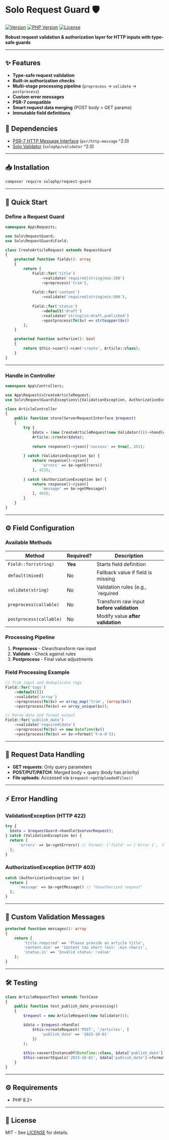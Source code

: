# Solo Request Guard 🛡️

[![Version](https://img.shields.io/badge/version-1.0.0-blue.svg)](https://github.com/solophp/request-guard)
[![PHP Version](https://img.shields.io/badge/PHP-8.1%2B-8892BF.svg)](https://php.net/)
[![License](https://img.shields.io/badge/license-MIT-green.svg)](https://opensource.org/licenses/MIT)

**Robust request validation & authorization layer for HTTP inputs with type-safe guards**

---

## ✨ Features

- **Type-safe request validation**
- **Built-in authorization checks**
- **Multi-stage processing pipeline** (`preprocess` → `validate` → `postprocess`)
- **Custom error messages**
- **PSR-7 compatible**
- **Smart request data merging** (POST body > GET params)
- **Immutable field definitions**

## 🔗 Dependencies

- [PSR-7 HTTP Message Interface](https://github.com/php-fig/http-message) (`psr/http-message` ^2.0)
- [Solo Validator](https://github.com/solophp/validator) (`solophp/validator` ^2.0)

---

## 📥 Installation

```bash
composer require solophp/request-guard
```

---

## 🚀 Quick Start

### Define a Request Guard
```php
namespace App\Requests;

use Solo\RequestGuard;
use Solo\RequestGuard\Field;

class CreateArticleRequest extends RequestGuard 
{
    protected function fields(): array 
    {
        return [
            Field::for('title')
                ->validate('required|string|max:100')
                ->preprocess('trim'),
            
            Field::for('content')
                ->validate('required|string|min:500'),
                
            Field::for('status')
                ->default('draft')
                ->validate('string|in:draft,published')
                ->postprocess(fn($v) => strtoupper($v))
        ];
    }

    protected function authorize(): bool 
    {
        return $this->user()->can('create', Article::class);
    }
}
```

---

### Handle in Controller
```php
namespace App\Controllers;

use App\Requests\CreateArticleRequest;
use Solo\RequestGuard\Exceptions\{ValidationException, AuthorizationException};

class ArticleController 
{
    public function store(ServerRequestInterface $request) 
    {
        try {
            $data = (new CreateArticleRequest(new Validator()))->handle($request);
            Article::create($data);
            
            return response()->json(['success' => true], 201);
            
        } catch (ValidationException $e) {
            return response()->json([
                'errors' => $e->getErrors()
            ], 422);
            
        } catch (AuthorizationException $e) {
            return response()->json([
                'message' => $e->getMessage()
            ], 403);
        }
    }
}
```

---

## ⚙️ Field Configuration

### Available Methods
| Method                | Required? | Description                                      |  
|-----------------------|-----------|--------------------------------------------------|  
| `Field::for(string)`  | **Yes**   | Starts field definition                          |  
| `default(mixed)`      | No        | Fallback value if field is missing               |  
| `validate(string)`    | No        | Validation rules (e.g., `required|string|max:5`) |  
| `preprocess(callable)`| No        | Transform raw input **before validation**        |  
| `postprocess(callable)`| No       | Modify value **after validation**                |  


### Processing Pipeline
1. **Preprocess** - Clean/transform raw input  
2. **Validate** - Check against rules  
3. **Postprocess** - Final value adjustments  

### Field Processing Example
```php
// Trim input and deduplicate tags
Field::for('tags')
    ->default([])
    ->validate('array')
    ->preprocess(fn($v) => array_map('trim', (array)$v))
    ->postprocess(fn($v) => array_unique($v));

// Parse date and format output
Field::for('publish_date')
    ->validate('required|date')
    ->preprocess(fn($v) => new DateTime($v))
    ->postprocess(fn($v) => $v->format('Y-m-d'));
```

---

## 🔄 Request Data Handling

- **GET requests**: Only query parameters  
- **POST/PUT/PATCH**: Merged body + query (body has priority)  
- **File uploads**: Accessed via `$request->getUploadedFiles()`  

---

## ⚡ Error Handling

### ValidationException (HTTP 422)
  ```php
try {
    $data = $requestGuard->handle($serverRequest);
} catch (ValidationException $e) {
    return [
        'errors' => $e->getErrors() // Format: ['field' => ['Error 1', 'Error 2']]
    ];
}
  ```

### AuthorizationException (HTTP 403)
  ```php
catch (AuthorizationException $e) {
    return [
        'message' => $e->getMessage() // "Unauthorized request"
    ];
}
  ```

---

## 🚦 Custom Validation Messages
```php
protected function messages(): array 
{
    return [
        'title.required' => 'Please provide an article title',
        'content.min' => 'Content too short (min: :min chars)',
        'status.in' => 'Invalid status: :value'
    ];
}
```

---

## 🛠️ Testing
```php
class ArticleRequestTest extends TestCase 
{
    public function test_publish_date_processing()
    {
        $request = new ArticleRequest(new Validator());

        $data = $request->handle(
            $this->createRequest('POST', '/articles', [
                'publish_date' => '2023-10-01'
            ])
        );
        
        $this->assertInstanceOf(DateTime::class, $data['publish_date']);
        $this->assertEquals('2023-10-01', $data['publish_date']->format('Y-m-d'));
    }
}
```

---

## ⚙️ Requirements

- PHP 8.2+

---


## 📄 License
MIT - See [LICENSE](LICENSE) for details.